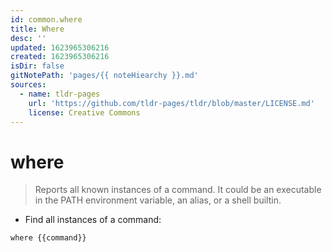 ```yaml
---
id: common.where
title: Where
desc: ''
updated: 1623965306216
created: 1623965306216
isDir: false
gitNotePath: 'pages/{{ noteHiearchy }}.md'
sources:
  - name: tldr-pages
    url: 'https://github.com/tldr-pages/tldr/blob/master/LICENSE.md'
    license: Creative Commons
---
```

# where

> Reports all known instances of a command.
> It could be an executable in the PATH environment variable, an alias, or a shell builtin.

- Find all instances of a command:

`where {{command}}`

